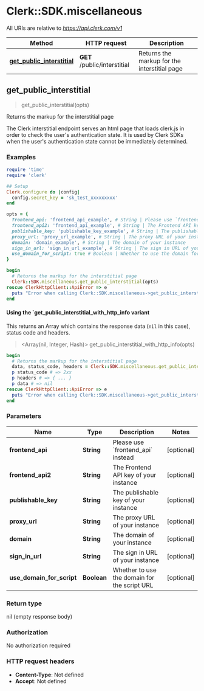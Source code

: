 # Clerk::SDK.miscellaneous

All URIs are relative to *https://api.clerk.com/v1*

| Method | HTTP request | Description |
| ------ | ------------ | ----------- |
| [**get_public_interstitial**](MiscellaneousApi.md#get_public_interstitial) | **GET** /public/interstitial | Returns the markup for the interstitial page |


## get_public_interstitial

> get_public_interstitial(opts)

Returns the markup for the interstitial page

The Clerk interstitial endpoint serves an html page that loads clerk.js in order to check the user's authentication state. It is used by Clerk SDKs when the user's authentication state cannot be immediately determined.

### Examples

```ruby
require 'time'
require 'clerk'

## Setup
Clerk.configure do |config|
  config.secret_key = 'sk_test_xxxxxxxxx'
end

opts = {
  frontend_api: 'frontend_api_example', # String | Please use `frontend_api` instead
  frontend_api2: 'frontend_api_example', # String | The Frontend API key of your instance
  publishable_key: 'publishable_key_example', # String | The publishable key of your instance
  proxy_url: 'proxy_url_example', # String | The proxy URL of your instance
  domain: 'domain_example', # String | The domain of your instance
  sign_in_url: 'sign_in_url_example', # String | The sign in URL of your instance
  use_domain_for_script: true # Boolean | Whether to use the domain for the script URL
}

begin
  # Returns the markup for the interstitial page
  Clerk::SDK.miscellaneous.get_public_interstitial(opts)
rescue ClerkHttpClient::ApiError => e
  puts "Error when calling Clerk::SDK.miscellaneous->get_public_interstitial: #{e}"
end
```

#### Using the `get_public_interstitial_with_http_info variant

This returns an Array which contains the response data (`nil` in this case), status code and headers.

> <Array(nil, Integer, Hash)> get_public_interstitial_with_http_info(opts)

```ruby
begin
  # Returns the markup for the interstitial page
  data, status_code, headers = Clerk::SDK.miscellaneous.get_public_interstitial_with_http_info(opts)
  p status_code # => 2xx
  p headers # => { ... }
  p data # => nil
rescue ClerkHttpClient::ApiError => e
  puts "Error when calling Clerk::SDK.miscellaneous->get_public_interstitial_with_http_info: #{e}"
end
```

### Parameters

| Name | Type | Description | Notes |
| ---- | ---- | ----------- | ----- |
| **frontend_api** | **String** | Please use &#x60;frontend_api&#x60; instead | [optional] |
| **frontend_api2** | **String** | The Frontend API key of your instance | [optional] |
| **publishable_key** | **String** | The publishable key of your instance | [optional] |
| **proxy_url** | **String** | The proxy URL of your instance | [optional] |
| **domain** | **String** | The domain of your instance | [optional] |
| **sign_in_url** | **String** | The sign in URL of your instance | [optional] |
| **use_domain_for_script** | **Boolean** | Whether to use the domain for the script URL | [optional] |

### Return type

nil (empty response body)

### Authorization

No authorization required

### HTTP request headers

- **Content-Type**: Not defined
- **Accept**: Not defined


